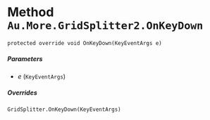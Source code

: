 # Method `Au.More.GridSplitter2.OnKeyDown`

```
protected override void OnKeyDown(KeyEventArgs e)
```

##### Parameters

- *e*  (`KeyEventArgs`)

##### Overrides

`GridSplitter.OnKeyDown(KeyEventArgs)`
